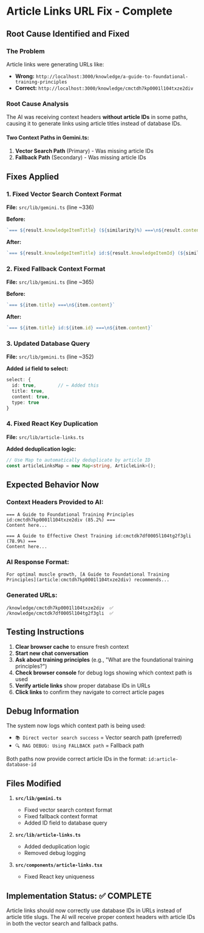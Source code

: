 # Article Links URL Fix - Complete

## Root Cause Identified and Fixed

### The Problem
Article links were generating URLs like:
- **Wrong:** `http://localhost:3000/knowledge/a-guide-to-foundational-training-principles`
- **Correct:** `http://localhost:3000/knowledge/cmctdh7kp0001l104txze2div`

### Root Cause Analysis
The AI was receiving context headers **without article IDs** in some paths, causing it to generate links using article titles instead of database IDs.

#### Two Context Paths in Gemini.ts:
1. **Vector Search Path** (Primary) - Was missing article IDs
2. **Fallback Path** (Secondary) - Was missing article IDs

## Fixes Applied

### 1. Fixed Vector Search Context Format
**File:** `src/lib/gemini.ts` (line ~336)

**Before:**
```typescript
`=== ${result.knowledgeItemTitle} (${similarity}%) ===\n${result.content}`
```

**After:**
```typescript
`=== ${result.knowledgeItemTitle} id:${result.knowledgeItemId} (${similarity}%) ===\n${result.content}`
```

### 2. Fixed Fallback Context Format
**File:** `src/lib/gemini.ts` (line ~365)

**Before:**
```typescript
`=== ${item.title} ===\n${item.content}`
```

**After:**
```typescript
`=== ${item.title} id:${item.id} ===\n${item.content}`
```

### 3. Updated Database Query
**File:** `src/lib/gemini.ts` (line ~352)

**Added `id` field to select:**
```typescript
select: {
  id: true,        // ← Added this
  title: true,
  content: true,
  type: true
}
```

### 4. Fixed React Key Duplication
**File:** `src/lib/article-links.ts`

**Added deduplication logic:**
```typescript
// Use Map to automatically deduplicate by article ID
const articleLinksMap = new Map<string, ArticleLink>();
```

## Expected Behavior Now

### Context Headers Provided to AI:
```
=== A Guide to Foundational Training Principles id:cmctdh7kp0001l104txze2div (85.2%) ===
Content here...

=== A Guide to Effective Chest Training id:cmctdk7df0005l104tg2f3gli (78.9%) ===
Content here...
```

### AI Response Format:
```
For optimal muscle growth, [A Guide to Foundational Training Principles](article:cmctdh7kp0001l104txze2div) recommends...
```

### Generated URLs:
```
/knowledge/cmctdh7kp0001l104txze2div  ✅
/knowledge/cmctdk7df0005l104tg2f3gli  ✅
```

## Testing Instructions

1. **Clear browser cache** to ensure fresh context
2. **Start new chat conversation** 
3. **Ask about training principles** (e.g., "What are the foundational training principles?")
4. **Check browser console** for debug logs showing which context path is used
5. **Verify article links** show proper database IDs in URLs
6. **Click links** to confirm they navigate to correct article pages

## Debug Information

The system now logs which context path is being used:
- `📚 Direct vector search success` = Vector search path (preferred)
- `🔍 RAG DEBUG: Using FALLBACK path` = Fallback path

Both paths now provide correct article IDs in the format: `id:article-database-id`

## Files Modified

1. **`src/lib/gemini.ts`**
   - Fixed vector search context format
   - Fixed fallback context format  
   - Added ID field to database query

2. **`src/lib/article-links.ts`**
   - Added deduplication logic
   - Removed debug logging

3. **`src/components/article-links.tsx`**
   - Fixed React key uniqueness

## Implementation Status: ✅ COMPLETE

Article links should now correctly use database IDs in URLs instead of article title slugs. The AI will receive proper context headers with article IDs in both the vector search and fallback paths.
